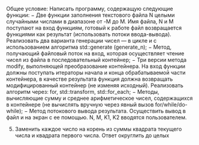 Общее условие:
Написать программу, содержащую следующие функции:
− Две функции заполнения текстового файла N целыми случайными числами
в диапазоне от -M до M. Имя файла, N и M поступают на вход функциям, готовый
к работе файл возвращается функциями как результат (использовать потоки
ввода-вывода). Реализовать два варианта генерации чисел — в цикле
и с использованием алгоритма std::generate (generate_n);
− Метод, получающий файловый поток на вход, которая осуществляет чтение чисел
из файла в последовательный контейнер;
− Три версии метода modify, выполняющей преобразование контейнера. На вход
функции должны поступать итераторы начала и конца обрабатываемой части
контейнера, в качестве результата функция должна возвращать
модифицированный контейнер (не изменяя исходный). Реализовать алгоритм
через: for, std::transform, std::for_each;
− Методы, вычисляющие сумму и среднее арифметическое чисел, содержащихся
в контейнере (не вычислять вручную через явный вызов for/while/do-while);
− Метод потокового вывода результата. Осуществить вывод в файл и на экран с ее
помощью.
N, M, K1, K2 вводятся пользователем.

5. Заменить каждое число на корень из суммы квадрата текущего числа
и квадрата первого числа. Ответ округлить до целых
